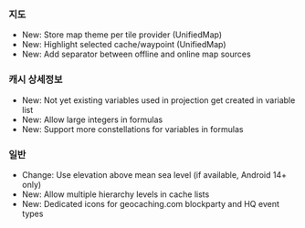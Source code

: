 ### 지도
- New: Store map theme per tile provider (UnifiedMap)
- New: Highlight selected cache/waypoint (UnifiedMap)
- New: Add separator between offline and online map sources

### 캐시 상세정보
- New: Not yet existing variables used in projection get created in variable list
- New: Allow large integers in formulas
- New: Support more constellations for variables in formulas

### 일반
- Change: Use elevation above mean sea level (if available, Android 14+ only)
- New: Allow multiple hierarchy levels in cache lists
- New: Dedicated icons for geocaching.com blockparty and HQ event types

